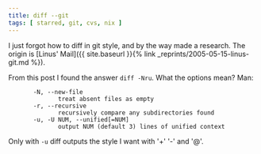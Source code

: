 ```yaml
---
title: diff --git
tags: [ starred, git, cvs, nix ]
---
```


I just forgot how to diff in git style, and by the way made a
research. The origin is [Linus' Mail]({{ site.baseurl }}{% link
_reprints/2005-05-15-linus-git.md %}).

From this post I found the answer `diff -Nru`. What the options mean?
Man:

```
       -N, --new-file
              treat absent files as empty
       -r, --recursive
              recursively compare any subdirectories found
       -u, -U NUM, --unified[=NUM]
              output NUM (default 3) lines of unified context
```

Only with `-u` diff outputs the style I want with '+' '-' and '@'.
